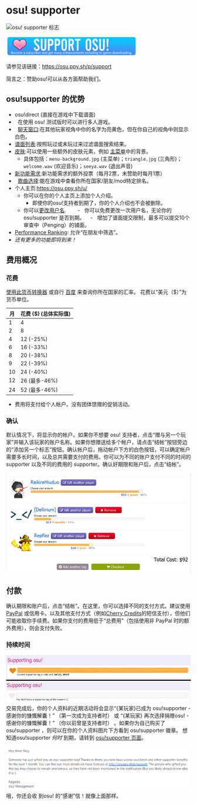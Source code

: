 # osu! supporter

![osu! supporter 标志](/wiki/shared/osu!supporter.png "osu!supporter tag")

![主页上的 osu!supporter 链接](Osu-support.png " osu!supporter link on main page.")

请参见该链接：<https://osu.ppy.sh/p/support>

简言之：赞助osu!可以从各方面帮助我们。

## osu!supporter 的优势

-   osu!direct (直接在游戏中下载谱面)
-   在使用 osu! 测试版时可以进行多人游戏。
-   [聊天窗口](/wiki/Chat_Console):在其他玩家视角中你的名字为亮黄色，但在你自己的视角中则显示白色。
-   [谱面列表](https://osu.ppy.sh/p/beatmaplist):按照玩过或未玩过来过滤谱面搜索结果。
-   [皮肤](/wiki/Skinning):可以使用一些额外的皮肤元素，例如 [主菜单](https://osu.ppy.sh/forum/t/96949)中的背景。
    -   具体包括：`menu-background.jpg` (主菜单)；`triangle.jpg` (三角形)；`welcome.wav` (欢迎音乐)；`seeya.wav` (退出声音)
-   [新功能需求](https://osu.ppy.sh/forum/4):新功能需求的额外投票（每月2票，未赞助时每月1票）
-   [歌曲选择](/wiki/Interface):能在游戏中查看你所在国家/朋友/mod特定排名。
-   个人主页:<https://osu.ppy.sh/u/>
    -   你可以在你的个人主页上添加个人介绍。
        -   即使你的osu!支持者到期了，你的个人介绍也不会被删除。
    -   你可以[更改用户名](https://osu.ppy.sh/p/profile-username/).
        -   你可以免费更改一次用户名，无论你的 osu!supporter 是否到期。
    -   增加了谱面提交限制，最多可以提交10个审查中（Penging）的铺面。
-   [Performance Ranking](https://osu.ppy.sh/p/pp): 允许“在朋友中筛选”。
-   *还有更多的功能即将到来！*

## 费用概况

### 花费

[使用此货币转换器](https://www.oanda.com/currency/converter/) 或自行 [百度](https://www.baidu.com) 来查询你所在国家的汇率。 花费以“美元（$）”为货币单位。

| 月     | 花费 {$} (总体实际值)                  |
|--------|--------------------------------------|
| 1      | 4                                    |
| 2      | 8                                    |
| 4      | 12 (-25%)                            |
| 6      | 16 (-33%)                            |
| 8      | 20 (-38%)                            |
| 9      | 22 (-39%)                            |
| 10     | 24 (-40%)                            |
| 12     | 26 (最多-46%)                        |
| 24     | 52 (最多-46%)                        |

-   费用将支付给个人帐户。没有团体馈赠的促销活动。

### 确认

默认情况下，将显示你的帐户。如果你不想要 osu! 支持者，点击“赠与另一个玩家”并输入该玩家的账户名称。如果你想赠送给多个帐户，请点击“结帐”按钮旁边的“添加另一个标志”按钮。确认帐户后，拖动帐户下方的白色按钮，可以确定帐户需要多长时间，以及总共需要支付的费用。你可以为不同的账户支付不同的时间的 supporter 以及不同的费用的 supporter。确认好期限和账户后，点击“结帐”。

![购买支持者的例子](O!s_Decide.jpg "An example of buying supporter")

付款
-------

确认期限和账户后，点击“结帐”。在这里，你可以选择不同的支付方式。建议使用 [PayPal](https://www.paypal.com) 或信用卡。以及其他支付方式（例如[Cherry Credits](https://www.cherrycredits.com/)的短信支付），但他们可能收取你手续费。如果你支付的费用低于“总费用”（包括使用非 PayPal 时的额外费用），则会支付失败。

### 持续时间

![supporter 用户与非 supporter 用户的对比](O!s_Duration.jpg "Comparison between active and inactive osu!supporter.")
 交易完成后，你的个人资料的近期活动将会显示“{某玩家}已成为 osu!supporter - 感谢你的慷慨解囊！” （第一次成为支持者时） 或 “{某玩家} 再次选择捐赠osu! - 感谢你的慷慨解囊！” （你以前曾是支持者时） 。如果你为自己购买了 osu!supporter ，则可以在你的个人资料图片下方看到 osu!supporter 徽章。 想知道osu!supporter *何时* 到期，请转到 [osu!supporter 页面](https://osu.ppy.sh/p/support)。

![成为 osu!supporter 后收到的邮件](Osu!support_mail-gifted.png "A letter one receives when acquiring osu!supporter")
 哦，你还会收 到osu! 的“感谢”信！就像上面那样。
